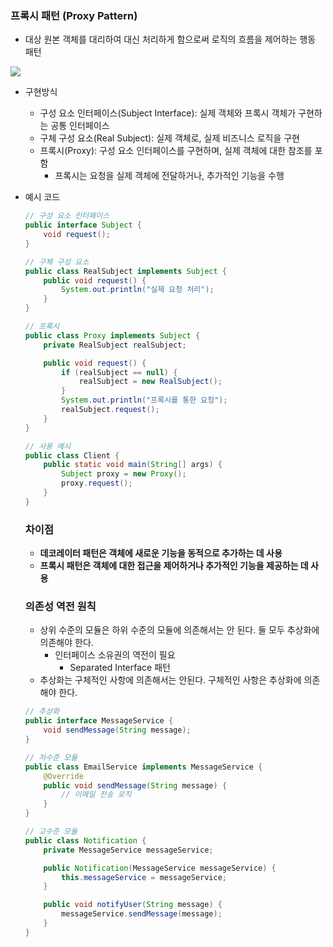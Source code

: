 ### **프록시 패턴 (Proxy Pattern)**

- 대상 원본 객체를 대리하여 대신 처리하게 함으로써 로직의 흐름을 제어하는 행동 패턴

![](https://upload.wikimedia.org/wikipedia/commons/thumb/7/75/Proxy_pattern_diagram.svg/1200px-Proxy_pattern_diagram.svg.png)

- 구현방식
    - 구성 요소 인터페이스(Subject Interface): 실제 객체와 프록시 객체가 구현하는 공통 인터페이스
    - 구체 구성 요소(Real Subject): 실제 객체로, 실제 비즈니스 로직을 구현
    - 프록시(Proxy): 구성 요소 인터페이스를 구현하며, 실제 객체에 대한 참조를 포함
        - 프록시는 요청을 실제 객체에 전달하거나, 추가적인 기능을 수행
- 예시 코드

    ```java
    // 구성 요소 인터페이스
    public interface Subject {
        void request();
    }

    // 구체 구성 요소
    public class RealSubject implements Subject {
        public void request() {
            System.out.println("실제 요청 처리");
        }
    }

    // 프록시
    public class Proxy implements Subject {
        private RealSubject realSubject;

        public void request() {
            if (realSubject == null) {
                realSubject = new RealSubject();
            }
            System.out.println("프록시를 통한 요청");
            realSubject.request();
        }
    }

    // 사용 예시
    public class Client {
        public static void main(String[] args) {
            Subject proxy = new Proxy();
            proxy.request();
        }
    }
    ```

    ### 차이점

    - **데코레이터 패턴은 객체에 새로운 기능을 동적으로 추가하는 데 사용**
    - **프록시 패턴은 객체에 대한 접근을 제어하거나 추가적인 기능을 제공하는 데 사용**

    ### 의존성 역전 원칙

    - 상위 수준의 모듈은 하위 수준의 모듈에 의존해서는 안 된다. 둘 모두 추상화에 의존해야 한다.
        - 인터페이스 소유권의 역전이 필요
            - Separated Interface 패턴
    - 추상화는 구체적인 사항에 의존해서는 안된다. 구체적인 사항은 추상화에 의존해야 한다.

    ```java
    // 추상화
    public interface MessageService {
        void sendMessage(String message);
    }

    // 저수준 모듈
    public class EmailService implements MessageService {
        @Override
        public void sendMessage(String message) {
            // 이메일 전송 로직
        }
    }

    // 고수준 모듈
    public class Notification {
        private MessageService messageService;

        public Notification(MessageService messageService) {
            this.messageService = messageService;
        }

        public void notifyUser(String message) {
            messageService.sendMessage(message);
        }
    }
    ```
